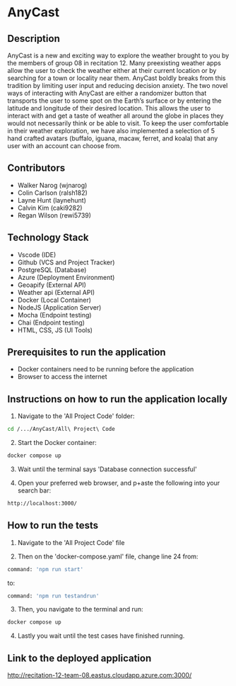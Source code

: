 # AnyCast

## Description
AnyCast is a new and exciting way to explore the weather brought to you by the members of group 08 in recitation 12. Many preexisting weather apps allow the user to check the weather either at their current location or by searching for a town or locality near them. AnyCast boldly breaks from this tradition by limiting user input and reducing decision anxiety. The two novel ways of interacting with AnyCast are either a randomizer button that transports the user to some spot on the Earth’s surface or by entering the latitude and longitude of their desired location. This allows the user to interact with and get a taste of weather all around the globe in places they would not necessarily think or be able to visit. To keep the user comfortable in their weather exploration, we have also implemented a selection of 5 hand crafted avatars (buffalo, iguana, macaw, ferret, and koala) that any user with an account can choose from.

## Contributors
  - Walker Narog (wjnarog)
  - Colin Carlson (ralsh182)
  - Layne Hunt (laynehunt)
  - Calvin Kim (caki9282)
  - Regan Wilson (rewi5739)

## Technology Stack
  - Vscode (IDE)
  - Github (VCS and Project Tracker)
  - PostgreSQL (Database)
  - Azure (Deployment Environment)
  - Geoapify (External API)
  - Weather api (External API)
  - Docker (Local Container)
  - NodeJS (Application Server)
  - Mocha (Endpoint testing)
  - Chai (Endpoint testing)
  - HTML, CSS, JS (UI Tools)

## Prerequisites to run the application
 - Docker containers need to be running before the application
 - Browser to access the internet

## Instructions on how to run the application locally
1. Navigate to the 'All Project Code' folder:
``` sh
cd /.../AnyCast/All\ Project\ Code
```
2. Start the Docker container:
``` sh
docker compose up
```
3. Wait until the terminal says 'Database connection successful'

4. Open your preferred web browser, and p+aste the following into your search bar:
``` sh
http://localhost:3000/
```

## How to run the tests
1. Navigate to the 'All Project Code' file

2. Then on the 'docker-compose.yaml' file, change line 24 from:
``` sh
command: 'npm run start'
```
to:
``` sh
command: 'npm run testandrun'
```

3. Then, you navigate to the terminal and run:
``` sh
docker compose up
```
4. Lastly you wait until the test cases have finished running.

## Link to the deployed application

http://recitation-12-team-08.eastus.cloudapp.azure.com:3000/
